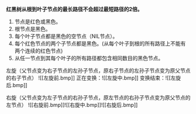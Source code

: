 **红黑树从根到叶子节点的最长路径不会超过最短路径的2倍。**
1. 节点是红色或黑色。
2. 根节点是黑色。
3. 每个叶子节点都是黑色的空节点（NIL节点）。
4. 每个红色节点的两个子节点都是黑色。(从每个叶子到根的所有路径上不能有两个连续的红色节点)
5. 从任一节点到其每个叶子的所有路径都包含相同数目的黑色节点。

左旋（父节点变为右子节点的左孙子节点，原右子节点的左孙子节点变为原父节点的右子节点）
![[左旋前.bmp]]
正在变换：![[左旋中.bmp]]
变换结束：![[左旋后.bmp]]


右旋（父节点变为左子节点的右孙子节点，原左节点的右孙子节点变为原父节点的左节点）
![[右旋前.bmp]]![[右旋中.bmp]]![[右旋后.bmp]]